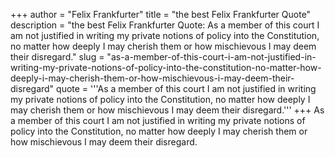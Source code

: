 +++
author = "Felix Frankfurter"
title = "the best Felix Frankfurter Quote"
description = "the best Felix Frankfurter Quote: As a member of this court I am not justified in writing my private notions of policy into the Constitution, no matter how deeply I may cherish them or how mischievous I may deem their disregard."
slug = "as-a-member-of-this-court-i-am-not-justified-in-writing-my-private-notions-of-policy-into-the-constitution-no-matter-how-deeply-i-may-cherish-them-or-how-mischievous-i-may-deem-their-disregard"
quote = '''As a member of this court I am not justified in writing my private notions of policy into the Constitution, no matter how deeply I may cherish them or how mischievous I may deem their disregard.'''
+++
As a member of this court I am not justified in writing my private notions of policy into the Constitution, no matter how deeply I may cherish them or how mischievous I may deem their disregard.
